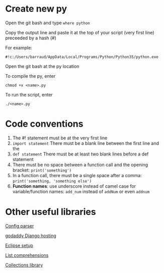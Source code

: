 # Create new py

Open the git bash and type `where python`

Copy the output line and paste it at the top of your script (very first line) preceeded by a hash (#)

For example:
```
#!c:/Users/barraud/AppData/Local/Programs/Python/Python35/python.exe
```
Open the git bash at the py location

To compile the py, enter

```
chmod +x <name>.py
```

To run the script, enter

```
./<name>.py
```

# Code conventions
1. The #! statement must be at the very first line
2. ```import statement``` There must be a blank line between the first line and the
3. ```def statement``` There must be at least two blank lines before a def statement
4. There must be no space between a function call and the opening bracket: ```print('something')```
5. In a function call, there must be a single space after a comma: ```print('something, 'something else')```
6. <b>Function names</b>: use underscore instead of camel case for variable/function names: ```add_num``` instead of ```addNum``` or even ```addnum```


# Other useful libraries
[Config parser](https://docs.python.org/3/library/configparser.html)

[godaddy Django hosting](https://in.godaddy.com/pro/one-click-installation/django)

[Eclipse setup](http://www.vogella.com/tutorials/Python/article.html)

[List comprehensions](http://www.secnetix.de/olli/Python/list_comprehensions.hawk)

[Collections library](https://docs.python.org/2/library/collections.html)
